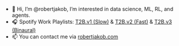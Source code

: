 - 👋 Hi, I’m @robertjakob, I’m interested in data science, ML, RL, and agents.
- 🎧 Spotify Work Playlists: [T2B.v1 (Slow)](https://open.spotify.com/playlist/7kiFt9ZeVeLLsmNB3gMM7J?si=6f2d04bcfb6d4e35) & [T2B.v2 (Fast)](https://open.spotify.com/playlist/3wEUCfV7an0nXnaQnbZU0h?si=0379efeadd544d15) & [T2B.v3 (Binaural)]([https://open.spotify.com/playlist/3wEUCfV7an0nXnaQnbZU0h?si=0379efeadd544d15](https://open.spotify.com/playlist/5r0p2OK529SZd6dq9j5IwX?si=8a360301a20f42e0&pt=1e571bea4760d8ae96e72c9b0a32e38d))
- 📫 You can contact me via [robertjakob.com](https://robertjakob.com)
